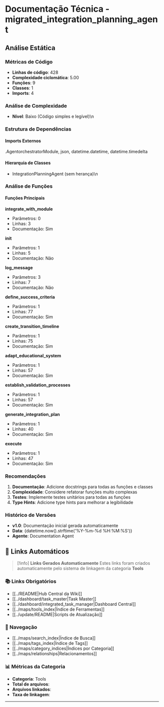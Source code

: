 # Documentação Técnica - migrated_integration_planning_agent

## Análise Estática

### Métricas de Código
- **Linhas de código**: 428
- **Complexidade ciclomática**: 5.00
- **Funções**: 9
- **Classes**: 1
- **Imports**: 4

### Análise de Complexidade
- **Nível**: Baixo (Código simples e legível)\n
### Estrutura de Dependências

#### Imports Externos
.AgentorchestratorModule, json, datetime.datetime, datetime.timedelta

#### Hierarquia de Classes
- IntegrationPlanningAgent (sem herança)\n
### Análise de Funções

#### Funções Principais
**integrate_with_module**
- Parâmetros: 0
- Linhas: 3
- Documentação: Sim

**__init__**
- Parâmetros: 1
- Linhas: 5
- Documentação: Não

**log_message**
- Parâmetros: 3
- Linhas: 7
- Documentação: Não

**define_success_criteria**
- Parâmetros: 1
- Linhas: 77
- Documentação: Sim

**create_transition_timeline**
- Parâmetros: 1
- Linhas: 75
- Documentação: Sim

**adapt_educational_system**
- Parâmetros: 1
- Linhas: 57
- Documentação: Sim

**establish_validation_processes**
- Parâmetros: 1
- Linhas: 57
- Documentação: Sim

**generate_integration_plan**
- Parâmetros: 1
- Linhas: 40
- Documentação: Sim

**execute**
- Parâmetros: 1
- Linhas: 47
- Documentação: Sim

### Recomendações

1. **Documentação**: Adicione docstrings para todas as funções e classes
2. **Complexidade**: Considere refatorar funções muito complexas
3. **Testes**: Implemente testes unitários para todas as funções
4. **Type Hints**: Adicione type hints para melhorar a legibilidade

### Histórico de Versões

- **v1.0**: Documentação inicial gerada automaticamente
- **Data**: {datetime.now().strftime('%Y-%m-%d %H:%M:%S')}
- **Agente**: Documentation Agent


## 🔗 **Links Automáticos**

> [!info] **Links Gerados Automaticamente**
> Estes links foram criados automaticamente pelo sistema de linkagem da categoria **Tools**

### **📚 Links Obrigatórios**
- [[../README|Hub Central da Wiki]]
- [[../dashboard/task_master|Task Master]]
- [[../dashboard/integrated_task_manager|Dashboard Central]]
- [[../maps/tools_index|Índice de Ferramentas]]
- [[../update/README|Scripts de Atualização]]

### **🧭 Navegação**
- [[../maps/search_index|Índice de Busca]]
- [[../maps/tags_index|Índice de Tags]]
- [[../maps/category_indices|Índices por Categoria]]
- [[../maps/relationships|Relacionamentos]]

### **📊 Métricas da Categoria**
- **Categoria**: Tools
- **Total de arquivos**: <!-- Contador automático -->
- **Arquivos linkados**: <!-- Contador automático -->
- **Taxa de linkagem**: <!-- Percentual automático -->

---

